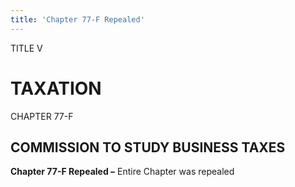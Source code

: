 ```yaml
---
title: 'Chapter 77-F Repealed'
---
```


TITLE V
                                             
TAXATION
========

CHAPTER 77-F
                                             
COMMISSION TO STUDY BUSINESS TAXES
----------------------------------

**Chapter 77-F Repealed –** Entire Chapter was repealed
